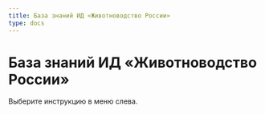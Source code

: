 ```yaml
---
title: База знаний ИД «Животноводство России»
type: docs
---
```


# База знаний ИД «Животноводство России»

Выберите инструкцию в меню слева.